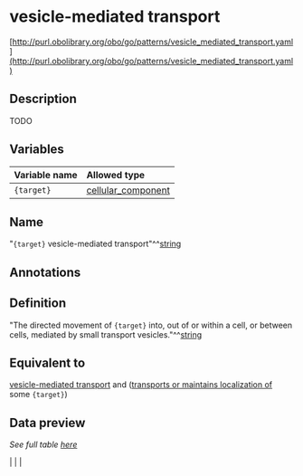 # vesicle-mediated transport

[http://purl.obolibrary.org/obo/go/patterns/vesicle_mediated_transport.yaml](http://purl.obolibrary.org/obo/go/patterns/vesicle_mediated_transport.yaml)

## Description

TODO




## Variables

| Variable name | Allowed type |
|:--------------|:-------------|
| `{target}` | [cellular_component](http://purl.obolibrary.org/obo/GO_0005575) |

## Name

"`{target}` vesicle-mediated transport"^^[string](http://www.w3.org/2001/XMLSchema#string)

## Annotations



## Definition

"The directed movement of `{target}` into, out of or within a cell, or between cells, mediated by small transport vesicles."^^[string](http://www.w3.org/2001/XMLSchema#string)

## Equivalent to

[vesicle-mediated transport](http://purl.obolibrary.org/obo/GO_0016192)  and ([transports or maintains localization of](http://purl.obolibrary.org/obo/RO_0002313) some `{target}`)







## Data preview

*See full table [here](https://github.com/geneontology/go-ontology/tree/master/src/design_patterns/vesicle_mediated_transport.tsv)*

|  |
|



